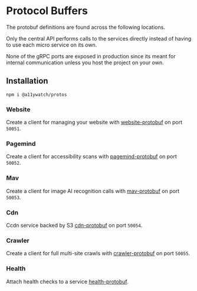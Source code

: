 # Protocol Buffers

The protobuf definitions are found across the following locations.

Only the central API performs calls to the services directly instead of having to use each micro service on its own.

None of the gRPC ports are exposed in production since its meant for internal communication unless you host the project on your own.

## Installation

`npm i @a11ywatch/protos`

### Website

Create a client for managing your website with [website-protobuf](./website.proto) on port `50051`.

### Pagemind

Create a client for accessibility scans with [pagemind-protobuf](./pagemind.proto) on port `50052`.

### Mav

Create a client for image AI recognition calls with [mav-protobuf](./mav.proto) on port `50053`.

### Cdn

Ccdn service backed by S3 [cdn-protobuf](./cdn.proto) on port `50054`.

### Crawler

Create a client for full multi-site crawls with [crawler-protobuf](./crawler.proto) on port `50055`.

### Health

Attach health checks to a service [health-protobuf](./health.proto).
